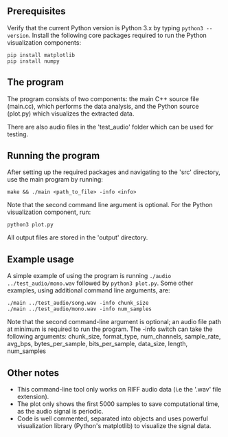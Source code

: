 ## Prerequisites

Verify that the current Python version is Python 3.x by typing ```python3 --version```.
Install the following core packages required to run the Python visualization components:
```
pip install matplotlib
pip install numpy
```

## The program

The program consists of two components: the main C++ source file (main.cc), which performs the data analysis, and the Python source (plot.py) which visualizes the extracted data.

There are also audio files in the 'test_audio' folder which can be used for testing.

## Running the program

After setting up the required packages and navigating to the 'src' directory, use the main program by running:
```
make && ./main <path_to_file> -info <info>
```
Note that the second command line argument is optional.
For the Python visualization component, run:
```
python3 plot.py
```
All output files are stored in the 'output' directory.

## Example usage

A simple example of using the program is running ```./audio ../test_audio/mono.wav``` followed by ```python3 plot.py```.
Some other examples, using additional command line arguments, are:

```
./main ../test_audio/song.wav -info chunk_size
./main ../test_audio/mono.wav -info num_samples
```

Note that the second command-line argument is optional; an audio file path at minimum is required to run the program.
The -info switch can take the following arguments:
chunk_size, format_type, num_channels, sample_rate, avg_bps, bytes_per_sample, bits_per_sample, data_size, length, num_samples

## Other notes

- This command-line tool only works on RIFF audio data (i.e the '.wav' file extension).
- The plot only shows the first 5000 samples to save computational time, as the audio signal is periodic.
- Code is well commented, separated into objects and uses powerful visualization library (Python's matplotlib) to visualize the signal data.
